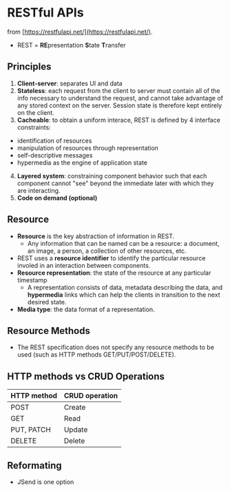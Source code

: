 # RESTful APIs

from [https://restfulapi.net/](https://restfulapi.net/).

- REST = **RE**presentation **S**tate **T**ransfer

## Principles

1. **Client-server**: separates UI and data
2. **Stateless**: each request from the client to server must contain all of the info necessary to understand the request, and cannot take advantage of any stored context on the server. Session state is therefore kept entirely on the client.
3. **Cacheable**: to obtain a uniform interace, REST is defined by 4 interface constraints:
  * identification of resources
  * manipulation of resources through representation
  * self-descriptive messages
  * hypermedia as the engine of application state
4. **Layered system**: constraining component behavior such that each component cannot "see" beyond the immediate later with which they are interacting.
5. **Code on demand (optional)**

## Resource

* **Resource** is the key abstraction of information in REST.
  * Any information that can be named can be a resource: a document, an image, a person, a collection of other resources, etc.
* REST uses a **resource identifier** to identify the particular resource involed in an interaction between components.
* **Resource representation**: the state of the resource at any particular timestamp
  * A representation consists of data, metadata describing the data, and **hypermedia** links which can help the clients in transition to the next desired state.
* **Media type**: the data format of a representation.

## Resource Methods

* The REST specification does not specify any resource methods to be used (such as HTTP methods GET/PUT/POST/DELETE).

## HTTP methods vs CRUD Operations

| HTTP method | CRUD operation |
|-------------|----------------|
| POST        | Create         |
| GET         | Read           |
| PUT, PATCH  | Update         |
| DELETE      | Delete         |

## Reformating

* JSend is one option
